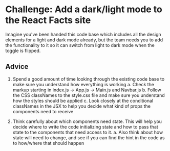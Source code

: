 # Challenge: Add a dark/light mode to the React Facts site

Imagine you've been handed this code base which includes
all the design elements for a light and dark mode already,
but the team needs you to add the functionality to it so
it can switch from light to dark mode when the toggle is
flipped.

## Advice

1. Spend a good amount of time looking through the existing
code base to make sure you understand how everything is
working
    a. Check the markup starting in index.js -> App.js
    -> Main.js and Navbar.js
    b. Follow the CSS classNames to the style.css file
    and make sure you understand how the styles should
    be applied
    c. Look closely at the conditional classNames in
    the JSX to help you decide what kind of props
    the components need to receive

2. Think carefully about which components need state.
This will help you decide where to write the code
initializing state and how to pass that state to
the components that need access to it.
    a. Also think about how state will need to change,
    and see if you can find the hint in the code as
    to how/where that should happen
